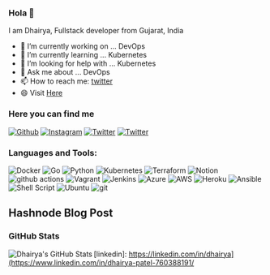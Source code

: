 ### Hola 👋

<!-- **dhairya137/dhairya137** is a ✨ _special_ ✨ repository because its `README.md` (this file) appears on your GitHub profile. -->

I am Dhairya, Fullstack developer from Gujarat, India

- 🔭 I’m currently working on ... DevOps
- 🌱 I’m currently learning ... Kubernetes
- 🤔 I’m looking for help with ... Kubernetes
- 💬 Ask me about ... DevOps
- 📫 How to reach me: [twitter]
- 😄 Visit <a href="https://dhairyapatel.in" target="_blank"> Here </a>

### Here you can find me

<p>
<a href="https://github.com/dhairya137" target="_blank"><img alt="Github" src="https://img.shields.io/badge/GitHub-%2312100E.svg?&style=for-the-badge&logo=Github&logoColor=white" /></a> 
<a href="https://www.instagram.com/dhairya137/" target="_blank"><img alt="Instagram" src="https://img.shields.io/badge/instagram-%2312100E.svg?&style=for-the-badge&logo=instagram&logoColor=white&color=orange" /></a> 
<a href="https://www.twitter.com/dp137" target="_blank"><img alt="Twitter" src="https://img.shields.io/badge/twitter-%2312100E.svg?&style=for-the-badge&logo=twitter&logoColor=white&color=blue" /></a>
 <a href="https://www.linkedin.com/in/patel-dhairya-760388191" target="_blank"><img alt="Twitter" src="https://img.shields.io/badge/linkedin-%230077B5.svg?style=for-the-badge&logo=linkedin&logoColor=white" /></a>

</p>

### Languages and Tools:

<p>
  <img alt="Docker" src="https://img.shields.io/badge/docker-%230db7ed.svg?style=for-the-badge&logo=docker&logoColor=white" />
  <img alt="Go" src="https://img.shields.io/badge/go-%2300ADD8.svg?style=for-the-badge&logo=go&logoColor=white" />
  <img alt="Python" src="https://img.shields.io/badge/python-3670A0?style=for-the-badge&logo=python&logoColor=ffdd54" />
  <img alt="Kubernetes" src="https://img.shields.io/badge/kubernetes-%23326ce5.svg?style=for-the-badge&logo=kubernetes&logoColor=white" />
  <img alt="Terraform" src="https://img.shields.io/badge/terraform-%235835CC.svg?style=for-the-badge&logo=terraform&logoColor=white" />
  <img alt="Notion" src="https://img.shields.io/badge/Notion-%23000000.svg?style=for-the-badge&logo=notion&logoColor=white" />
  <img alt="github actions" src="https://img.shields.io/badge/-Github_Actions-2088FF?style=for-the-badge&logo=github-actions&logoColor=white" />
  <img alt="Vagrant" src="https://img.shields.io/badge/vagrant-%231563FF.svg?style=for-the-badge&logo=vagrant&logoColor=white" />
  <img alt="Jenkins" src="https://img.shields.io/badge/jenkins-%232C5263.svg?style=for-the-badge&logo=jenkins&logoColor=white" />
  <img alt="Azure" src="https://img.shields.io/badge/azure-%230072C6.svg?style=for-the-badge&logo=microsoftazure&logoColor=white" />
  <img alt="AWS" src="https://img.shields.io/badge/AWS-%23FF9900.svg?style=for-the-badge&logo=amazon-aws&logoColor=white" />
  <img alt="Heroku" src="https://img.shields.io/badge/-Heroku-430098?style=for-the-badge&logo=heroku&logoColor=white" />
  <img alt="Ansible" src="https://img.shields.io/badge/ansible-%231A1918.svg?style=for-the-badge&logo=ansible&logoColor=white" />
  <img alt="Shell Script" src="https://img.shields.io/badge/shell_script-%23121011.svg?style=for-the-badge&logo=gnu-bash&logoColor=white" />
  <img alt="Ubuntu" src="https://img.shields.io/badge/Ubuntu-E95420?style=for-the-badge&logo=ubuntu&logoColor=white" />
  <img alt="git" src="https://img.shields.io/badge/-Git-F05032?style=for-the-badge&logo=git&logoColor=white" />
</p>


## Hashnode Blog Post
<!-- HASHNODE:START -->
<!-- HASHNODE:END -->

### GitHub Stats

<img align="left" alt="Dhairya's GitHub Stats" src="https://github-readme-stats.vercel.app/api?username=dhairya137&show_icons=true&theme=light&line_height=27" />

[website]: https://dhairya.xyz
[twitter]: https://twitter.com/dp_137
[instagram]: https://instagram.com/dhairya137
[linkedin]: https://linkedin.com/in/dhairya](https://www.linkedin.com/in/dhairya-patel-760388191/


